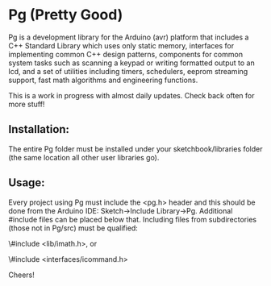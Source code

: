 # Pg (Pretty Good)

Pg is a development library for the Arduino (avr) platform that includes a C++ Standard Library which uses only static memory, interfaces for implementing common C++ design patterns, components for common system tasks such as scanning a keypad or writing formatted output to an lcd, and a set of utilities including timers, schedulers, eeprom streaming support, fast math algorithms and engineering functions.

This is a work in progress with almost daily updates. Check back often for more stuff!

## Installation:

The entire Pg folder must be installed under your sketchbook/libraries folder (the same location all other user libraries go).

## Usage:

Every project using Pg must include the <pg.h> header and this should be done from the Arduino IDE: Sketch->Include Library->Pg. Additional #include files can be placed below that. Including files from subdirectories (those not in Pg/src) must be qualified: 

<p> \#include &ltlib/imath.h&gt, or </p>
<p> \#include &ltinterfaces/icommand.h&gt </p>
  
Cheers!
